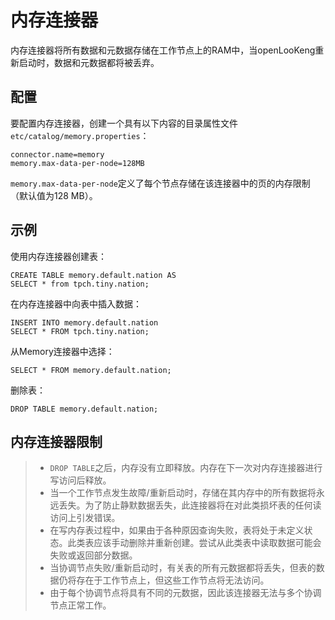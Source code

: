 
# 内存连接器

内存连接器将所有数据和元数据存储在工作节点上的RAM中，当openLooKeng重新启动时，数据和元数据都将被丢弃。

## 配置

要配置内存连接器，创建一个具有以下内容的目录属性文件`etc/catalog/memory.properties`：

``` properties
connector.name=memory
memory.max-data-per-node=128MB
```

`memory.max-data-per-node`定义了每个节点存储在该连接器中的页的内存限制（默认值为128 MB）。

## 示例

使用内存连接器创建表：

    CREATE TABLE memory.default.nation AS
    SELECT * from tpch.tiny.nation;

在内存连接器中向表中插入数据：

    INSERT INTO memory.default.nation
    SELECT * FROM tpch.tiny.nation;

从Memory连接器中选择：

    SELECT * FROM memory.default.nation;

删除表：

    DROP TABLE memory.default.nation;

## 内存连接器限制

> - `DROP TABLE`之后，内存没有立即释放。内存在下一次对内存连接器进行写访问后释放。
> - 当一个工作节点发生故障/重新启动时，存储在其内存中的所有数据将永远丢失。为了防止静默数据丢失，此连接器将在对此类损坏表的任何读访问上引发错误。
> - 在写内存表过程中，如果由于各种原因查询失败，表将处于未定义状态。此类表应该手动删除并重新创建。尝试从此类表中读取数据可能会失败或返回部分数据。
> - 当协调节点失败/重新启动时，有关表的所有元数据都将丢失，但表的数据仍将存在于工作节点上，但这些工作节点将无法访问。
> - 由于每个协调节点将具有不同的元数据，因此该连接器无法与多个协调节点正常工作。